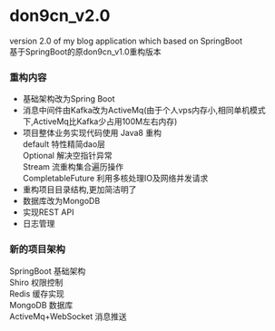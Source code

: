 # don9cn_v2.0
version 2.0 of my blog application which based on SpringBoot<br>
基于SpringBoot的原don9cn_v1.0重构版本

### 重构内容
* 基础架构改为Spring Boot
* 消息中间件由Kafka改为ActiveMq(由于个人vps内存小,相同单机模式下,ActiveMq比Kafka少占用100M左右内存)
* 项目整体业务实现代码使用 Java8 重构<br>
default 特性精简dao层<br>
Optional 解决空指针异常<br>
Stream 流重构集合遍历操作<br>
CompletableFuture 利用多核处理IO及网络并发请求<br>
* 重构项目目录结构,更加简洁明了
* 数据库改为MongoDB
* 实现REST API
* 日志管理

### 新的项目架构
SpringBoot          基础架构<br>
Shiro               权限控制<br>
Redis               缓存实现<br>
MongoDB             数据库<br>
ActiveMq+WebSocket     消息推送<br>
